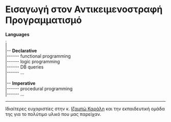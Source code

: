 # Εισαγωγή στον Αντικειμενοστραφή Προγραμματισμό

**Languages** <br>
. <br>
| <br>
|-- **Declarative** <br>
|------ functional programming <br>
|------ logic programming <br>
|------ DB queries <br>
|------ ... <br>
| <br>
|-- **Imperative** <br>
|------ procedural programming <br>
|------ ... <br>


---

Ιδιαίτερες ευχαριστίες στην κ. [Ιζαμπώ Καράλη](https://cgi.di.uoa.gr/~izambo/GR.html) και την εκπαιδευτική ομάδα της για το πολύτιμο υλικό που μας παρείχαν.
